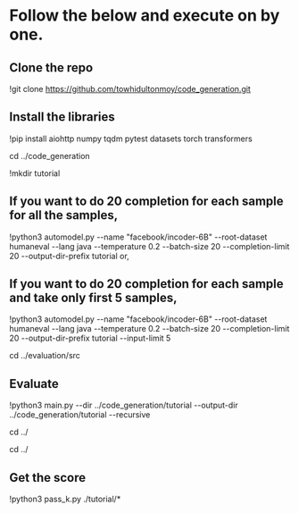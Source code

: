 # Follow the below and execute on by one.
## Clone the repo
!git clone https://github.com/towhidultonmoy/code_generation.git

## Install the libraries
!pip install aiohttp numpy tqdm pytest datasets torch transformers


cd ../code_generation


!mkdir tutorial


## If you want to do 20 completion for each sample for all the samples,
!python3 automodel.py --name "facebook/incoder-6B" --root-dataset humaneval --lang java --temperature 0.2 --batch-size 20 --completion-limit 20 --output-dir-prefix tutorial
or,
## If you want to do 20 completion for each sample and take only first 5 samples,
!python3 automodel.py --name "facebook/incoder-6B" --root-dataset humaneval --lang java --temperature 0.2 --batch-size 20 --completion-limit 20 --output-dir-prefix tutorial --input-limit 5

cd ../evaluation/src

## Evaluate
!python3 main.py --dir ../code_generation/tutorial --output-dir ../code_generation/tutorial --recursive


cd ../


cd ../

## Get the score
!python3 pass_k.py ./tutorial/*

